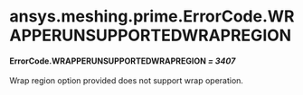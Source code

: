 <a id="ansys-meshing-prime-errorcode-wrapperunsupportedwrapregion"></a>

# ansys.meshing.prime.ErrorCode.WRAPPERUNSUPPORTEDWRAPREGION

<a id="ansys.meshing.prime.ErrorCode.WRAPPERUNSUPPORTEDWRAPREGION"></a>

#### ErrorCode.WRAPPERUNSUPPORTEDWRAPREGION *= 3407*

Wrap region option provided does not support wrap operation.

<!-- !! processed by numpydoc !! -->

